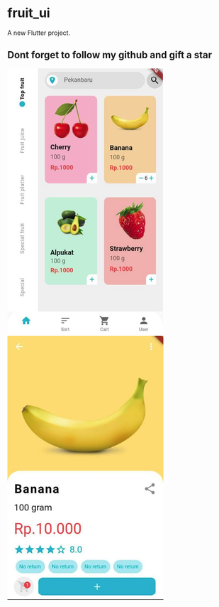 # fruit_ui

A new Flutter project.

## Dont forget to follow my github and gift a star

![Image](https://github.com/mahruszainpcr/fruit_ui_flutter/blob/master/Screenshot%20at%20May%2015%2013-07-01.png)
![Image](https://github.com/mahruszainpcr/fruit_ui_flutter/blob/master/Screenshot%20at%20May%2015%2013-06-04.png)
